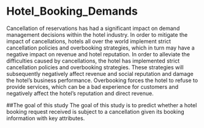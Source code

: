 # Hotel_Booking_Demands

Cancellation of reservations has had a significant impact on demand management decisions within the hotel industry. In order to mitigate the impact of cancellations, hotels all over the world implement strict cancellation policies and overbooking strategies, which in turn may have a negative impact on revenue and hotel reputation. In order to alleviate the difficulties caused by cancellations, the hotel has implemented strict cancellation policies and overbooking strategies. These strategies will subsequently negatively affect revenue and social reputation and damage the hotel’s business performance. Overbooking forces the hotel to refuse to provide services, which can be a bad experience for customers and negatively affect the hotel’s reputation and direct revenue.


##The goal of this study
The goal of this study is to predict whether a hotel booking request received is subject
to a cancellation given its booking information with key attributes.
